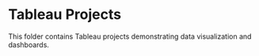 # Tableau Projects
This folder contains Tableau projects demonstrating data visualization and dashboards.
